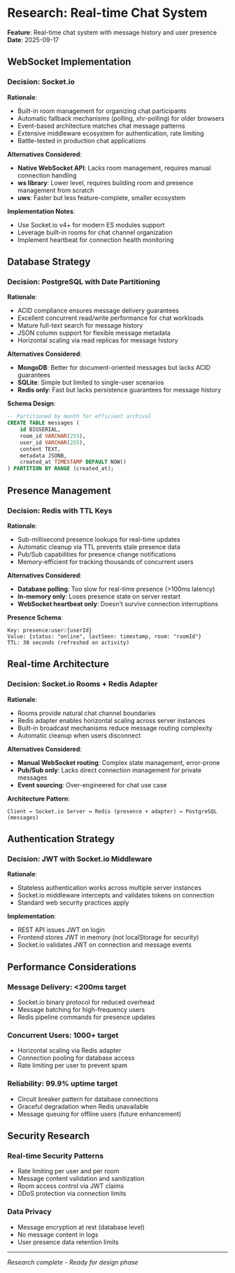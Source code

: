 # Research: Real-time Chat System

**Feature**: Real-time chat system with message history and user presence
**Date**: 2025-09-17

## WebSocket Implementation

### Decision: Socket.io
**Rationale**:
- Built-in room management for organizing chat participants
- Automatic fallback mechanisms (polling, xhr-polling) for older browsers
- Event-based architecture matches chat message patterns
- Extensive middleware ecosystem for authentication, rate limiting
- Battle-tested in production chat applications

**Alternatives Considered**:
- **Native WebSocket API**: Lacks room management, requires manual connection handling
- **ws library**: Lower level, requires building room and presence management from scratch
- **uws**: Faster but less feature-complete, smaller ecosystem

**Implementation Notes**:
- Use Socket.io v4+ for modern ES modules support
- Leverage built-in rooms for chat channel organization
- Implement heartbeat for connection health monitoring

## Database Strategy

### Decision: PostgreSQL with Date Partitioning
**Rationale**:
- ACID compliance ensures message delivery guarantees
- Excellent concurrent read/write performance for chat workloads
- Mature full-text search for message history
- JSON column support for flexible message metadata
- Horizontal scaling via read replicas for message history

**Alternatives Considered**:
- **MongoDB**: Better for document-oriented messages but lacks ACID guarantees
- **SQLite**: Simple but limited to single-user scenarios
- **Redis only**: Fast but lacks persistence guarantees for message history

**Schema Design**:
```sql
-- Partitioned by month for efficient archival
CREATE TABLE messages (
    id BIGSERIAL,
    room_id VARCHAR(255),
    user_id VARCHAR(255),
    content TEXT,
    metadata JSONB,
    created_at TIMESTAMP DEFAULT NOW()
) PARTITION BY RANGE (created_at);
```

## Presence Management

### Decision: Redis with TTL Keys
**Rationale**:
- Sub-millisecond presence lookups for real-time updates
- Automatic cleanup via TTL prevents stale presence data
- Pub/Sub capabilities for presence change notifications
- Memory-efficient for tracking thousands of concurrent users

**Alternatives Considered**:
- **Database polling**: Too slow for real-time presence (>100ms latency)
- **In-memory only**: Loses presence state on server restart
- **WebSocket heartbeat only**: Doesn't survive connection interruptions

**Presence Schema**:
```
Key: presence:user:{userId}
Value: {status: "online", lastSeen: timestamp, room: "roomId"}
TTL: 30 seconds (refreshed on activity)
```

## Real-time Architecture

### Decision: Socket.io Rooms + Redis Adapter
**Rationale**:
- Rooms provide natural chat channel boundaries
- Redis adapter enables horizontal scaling across server instances
- Built-in broadcast mechanisms reduce message routing complexity
- Automatic cleanup when users disconnect

**Alternatives Considered**:
- **Manual WebSocket routing**: Complex state management, error-prone
- **Pub/Sub only**: Lacks direct connection management for private messages
- **Event sourcing**: Over-engineered for chat use case

**Architecture Pattern**:
```
Client ↔ Socket.io Server ↔ Redis (presence + adapter) ↔ PostgreSQL (messages)
```

## Authentication Strategy

### Decision: JWT with Socket.io Middleware
**Rationale**:
- Stateless authentication works across multiple server instances
- Socket.io middleware intercepts and validates tokens on connection
- Standard web security practices apply

**Implementation**:
- REST API issues JWT on login
- Frontend stores JWT in memory (not localStorage for security)
- Socket.io validates JWT on connection and message events

## Performance Considerations

### Message Delivery: <200ms target
- Socket.io binary protocol for reduced overhead
- Message batching for high-frequency users
- Redis pipeline commands for presence updates

### Concurrent Users: 1000+ target
- Horizontal scaling via Redis adapter
- Connection pooling for database access
- Rate limiting per user to prevent spam

### Reliability: 99.9% uptime target
- Circuit breaker pattern for database connections
- Graceful degradation when Redis unavailable
- Message queuing for offline users (future enhancement)

## Security Research

### Real-time Security Patterns
- Rate limiting per user and per room
- Message content validation and sanitization
- Room access control via JWT claims
- DDoS protection via connection limits

### Data Privacy
- Message encryption at rest (database level)
- No message content in logs
- User presence data retention limits

---

*Research complete - Ready for design phase*